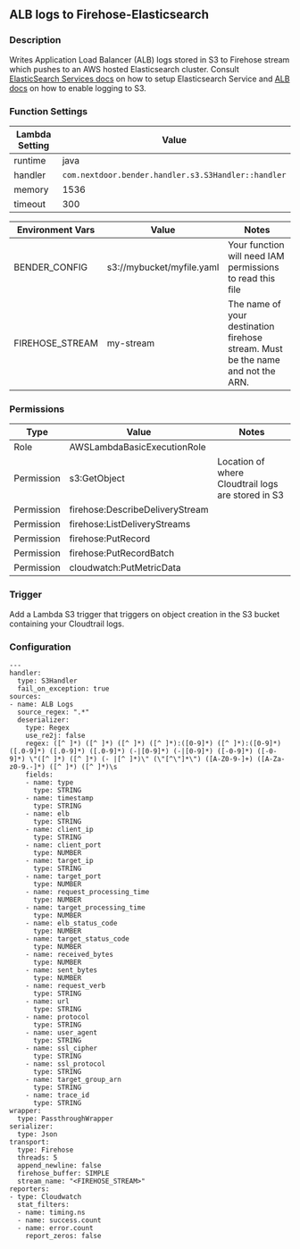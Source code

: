 ## ALB logs to Firehose-Elasticsearch

### Description

Writes Application Load Balancer (ALB) logs stored in S3 to Firehose stream
which pushes to an AWS hosted Elasticsearch cluster. Consult [ElasticSearch
Services docs](https://aws.amazon.com/elasticsearch-service/) on how to setup
Elasticsearch Service and
[ALB docs](http://docs.aws.amazon.com/elasticloadbalancing/latest/application/load-balancer-access-logs.html#enable-access-logging)
on how to enable logging to S3.


### Function Settings


| Lambda Setting | Value                                                      |
| -------------- | ---------------------------------------------------------- |
| runtime        | java                                                       |
| handler        | `com.nextdoor.bender.handler.s3.S3Handler::handler`        |
| memory         | 1536                                                       |
| timeout        | 300                                                        |

| Environment Vars | Value                     | Notes                        |
| ---------------- | ------------------------- | ---------------------------- |
| BENDER_CONFIG    | s3://mybucket/myfile.yaml | Your function will need IAM permissions to read this file |
| FIREHOSE_STREAM  | my-stream                 | The name of your destination firehose stream. Must be the name and not the ARN. |

### Permissions

| Type             | Value                           | Notes                  |
| ---------------- | ------------------------------- |----------------------- |
| Role             | AWSLambdaBasicExecutionRole     |                        |
| Permission       | s3:GetObject                    | Location of where Cloudtrail logs are stored in S3 |
| Permission       | firehose:DescribeDeliveryStream |                        |
| Permission       | firehose:ListDeliveryStreams    |                        |
| Permission       | firehose:PutRecord              |                        |
| Permission       | firehose:PutRecordBatch         |                        |
| Permission       | cloudwatch:PutMetricData        |                        |

### Trigger
Add a Lambda S3 trigger that triggers on object creation in the S3 bucket
containing your Cloudtrail logs.

### Configuration

```
---
handler:
  type: S3Handler
  fail_on_exception: true
sources:
- name: ALB Logs
  source_regex: ".*"
  deserializer:
    type: Regex
    use_re2j: false
    regex: ([^ ]*) ([^ ]*) ([^ ]*) ([^ ]*):([0-9]*) ([^ ]*):([0-9]*) ([.0-9]*) ([.0-9]*) ([.0-9]*) (-|[0-9]*) (-|[0-9]*) ([-0-9]*) ([-0-9]*) \"([^ ]*) ([^ ]*) (- |[^ ]*)\" (\"[^\"]*\") ([A-Z0-9-]+) ([A-Za-z0-9.-]*) ([^ ]*) ([^ ]*)\s
    fields:
    - name: type
      type: STRING
    - name: timestamp
      type: STRING
    - name: elb
      type: STRING
    - name: client_ip
      type: STRING
    - name: client_port
      type: NUMBER
    - name: target_ip
      type: STRING
    - name: target_port
      type: NUMBER
    - name: request_processing_time
      type: NUMBER
    - name: target_processing_time
      type: NUMBER
    - name: elb_status_code
      type: NUMBER
    - name: target_status_code
      type: NUMBER
    - name: received_bytes
      type: NUMBER
    - name: sent_bytes
      type: NUMBER
    - name: request_verb
      type: STRING
    - name: url
      type: STRING
    - name: protocol
      type: STRING
    - name: user_agent
      type: STRING
    - name: ssl_cipher
      type: STRING
    - name: ssl_protocol
      type: STRING
    - name: target_group_arn
      type: STRING
    - name: trace_id
      type: STRING
wrapper:
  type: PassthroughWrapper
serializer:
  type: Json
transport:
  type: Firehose
  threads: 5
  append_newline: false
  firehose_buffer: SIMPLE
  stream_name: "<FIREHOSE_STREAM>"
reporters:
- type: Cloudwatch
  stat_filters:
  - name: timing.ns
  - name: success.count
  - name: error.count
    report_zeros: false

```